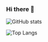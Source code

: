 ### Hi there 👋

![GitHub stats](https://github-readme-stats.vercel.app/api?username=tora223&theme=vue-dark&show_icons=true%count_private=True)

![Top Langs](https://github-readme-stats-three-smoky-51.vercel.app/api/top-langs/?username=tora223&layout=compact&theme=vue-dark&count_private=True&exclude_repo=github-readme-stats-clone&hide=jupyter%20notebook&langs_count=6)

<!--
**tora223/tora223** is a ✨ _special_ ✨ repository because its `README.md` (this file) appears on your GitHub profile.

Here are some ideas to get you started:

- 🔭 I’m currently working on ...
- 🌱 I’m currently learning ...
- 👯 I’m looking to collaborate on ...
- 🤔 I’m looking for help with ...
- 💬 Ask me about ...
- 📫 How to reach me: ...
- 😄 Pronouns: ...
- ⚡ Fun fact: ...
-->
